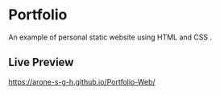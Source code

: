 # Portfolio

An example of personal static website using HTML and CSS . 

## Live Preview

https://arone-s-g-h.github.io/Portfolio-Web/
